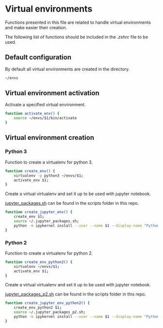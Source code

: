 # Virtual environments
Functions presented in this file are related to handle virtual environments and make easier their creation.
 
The following list of functions should be included in the _.zshrc_ file to be used.

## Default configuration
By default all virtual environments are created in the directory. 
```bash
~/envs
```
## Virtual environment activation
Activate a specified virtual environment.
```bash
function activate_env() {
    source ~/envs/$1/bin/activate
}
```
## Virtual environment creation
### Python 3
Function to create a virtualenv for python 3.
```bash
function create_env() {
	virtualenv -p python3 ~/envs/$1;
	activate_env $1;
}
```
Create a virtual virtualenv and set it up to be used with jupyter notebook.

[jupyter_packages.sh](scripts/jupyter_packages.sh) can be found in the scripts folder in this repo.
```bash
function create_jupyter_env() {
	create_env $1;
	source ~/.jupyter_packages.sh;
	python -m ipykernel install --user --name $1 --display-name "Python 3 ($1)"
}
```
### Python 2
Function to create a virtualenv for python 2.
```bash
function create_env_python2() {
	virtualenv ~/envs/$1;
	activate_env $1;
}
```
Create a virtual virtualenv and set it up to be used with jupyter notebook.

[jupyter_packages_p2.sh](scripts/jupyter_packages_p2.sh) can be found in the scripts folder in this repo.
```bash
function create_jupyter_env_python2() {
	create_env_python2 $1;
	source ~/.jupyter_packages_p2.sh;
	python -m ipykernel install --user --name $1 --display-name "Python 2 ($1)"
}
```